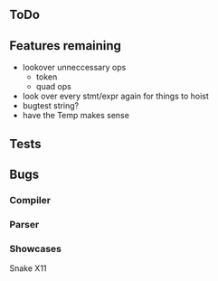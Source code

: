 ## ToDo

## Features remaining

* lookover unneccessary ops
  * token
  * quad ops
* look over every stmt/expr again for things to hoist 
* bugtest string?
* have the Temp makes sense

## Tests

## Bugs
### Compiler

### Parser


### Showcases
Snake X11 

